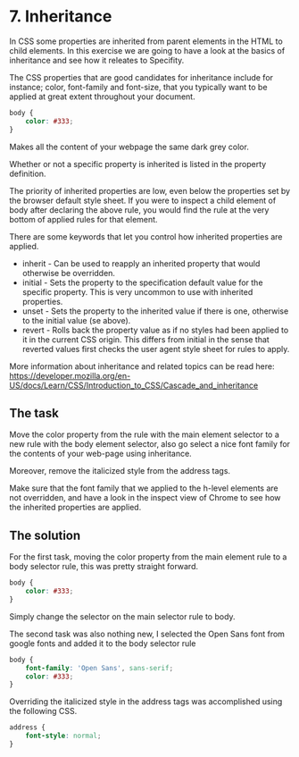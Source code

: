 # 7. Inheritance

In CSS some properties are inherited from parent elements in the HTML to child elements. In this exercise we are going to have a look at the basics of inheritance and see how it releates to Specifity.

The CSS properties that are good candidates for inheritance include for instance; color, font-family and font-size, that you typically want to be applied at great extent throughout your document.

```css
body {
    color: #333;
}
```

Makes all the content of your webpage the same dark grey color.

Whether or not a specific property is inherited is listed in the property definition.

The priority of inherited properties are low, even below the properties set by the browser default style sheet. If you were to inspect a child element of body after declaring the above rule, you would find the rule at the very bottom of applied rules for that element.

There are some keywords that let you control how inherited properties are applied.

* inherit - Can be used to reapply an inherited property that would otherwise be overridden.
* initial - Sets the property to the specification default value for the specific property. This is very uncommon to use with inherited properties.
* unset - Sets the property to the inherited value if there is one, otherwise to the initial value (se above).
* revert - Rolls back the property value as if no styles had been applied to it in the current CSS origin. This differs from initial in the sense that reverted values first checks the user agent style sheet for rules to apply.

More information about inheritance and related topics can be read here: https://developer.mozilla.org/en-US/docs/Learn/CSS/Introduction_to_CSS/Cascade_and_inheritance

## The task

Move the color property from the rule with the main element selector to a new rule with the body element selector, also go select a nice font family for the contents of your web-page using inheritance.

Moreover, remove the italicized style from the address tags.

Make sure that the font family that we applied to the h-level elements are not overridden, and have a look in the inspect view of Chrome to see how the inherited properties are applied.

## The solution

For the first task, moving the color property from the main element rule to a body selector rule, this was pretty straight forward.

```css
body {
    color: #333;
}
```

Simply change the selector on the main selector rule to body.

The second task was also nothing new, I selected the Open Sans font from google fonts and added it to the body selector rule 
```css
body {
    font-family: 'Open Sans', sans-serif;
    color: #333;
}
```

Overriding the italicized style in the address tags was accomplished using the following CSS.

```css
address {
    font-style: normal;
}
```